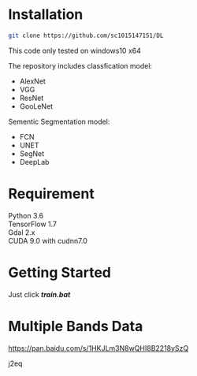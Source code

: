 # Installation

```bash
git clone https://github.com/sc1015147151/DL
```

This code only tested on windows10 x64

The repository includes classfication model:
* AlexNet
* VGG
* ResNet
* GooLeNet

Sementic Segmentation model:


* FCN
* UNET
* SegNet
* DeepLab


# Requirement

Python 3.6    
TensorFlow 1.7   
Gdal 2.x    
CUDA 9.0 with cudnn7.0

# Getting Started

Just click ***train.bat***

# Multiple Bands Data 
https://pan.baidu.com/s/1HKJLm3N8wQHI8B2218ySzQ   

j2eq

